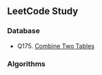 ## LeetCode Study

 
### Database

- Q175. [Combine Two Tables](https://github.com/kijoon0705/LeetCode/blob/master/175_Combine%20Two%20Tables.md, "Combine Two Tables")

### Algorithms
